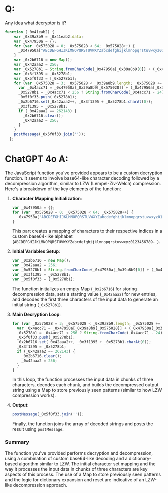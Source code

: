 # Q:
Any idea what decryptor is it?
```js
function (_0x41eab2) {
    var _0x39a8b9 = _0x41eab2.data;
    var _0x47950a = {};
    for (var _0x575028 = 0; _0x575028 < 64; _0x575028++) {
      _0x47950a["ABCDEFGHIJKLMNOPQRSTUVWXYZabcdefghijklmnopqrstuvwxyz0123456789-_".charAt(_0x575028)] = _0x575028;
    }
    var _0x2b6716 = new Map();
    var _0x42aaa2 = 256;
    var _0x5278b1 = String.fromCharCode(_0x47950a[_0x39a8b9[0]] + (_0x47950a[_0x39a8b9[1]] << 6) + (_0x47950a[_0x39a8b9[2]] << 12) - 24);
    var _0x3f1395 = _0x5278b1;
    var _0x5f0f33 = [_0x5278b1];
    for (var _0x575028 = 3; _0x575028 < _0x39a8b9.length; _0x575028 += 3) {
      var _0x4acc71 = _0x47950a[_0x39a8b9[_0x575028]] + (_0x47950a[_0x39a8b9[_0x575028 + 1]] << 6) + (_0x47950a[_0x39a8b9[_0x575028 + 2]] << 12);
      _0x5278b1 = _0x4acc71 < 256 ? String.fromCharCode(_0x4acc71 - 24) : _0x2b6716.has(_0x4acc71) ? _0x2b6716.get(_0x4acc71) : _0x5278b1 + _0x5278b1.charAt(0);
      _0x5f0f33.push(_0x5278b1);
      _0x2b6716.set(_0x42aaa2++, _0x3f1395 + _0x5278b1.charAt(0));
      _0x3f1395 = _0x5278b1;
      if (_0x42aaa2 == 262143) {
        _0x2b6716.clear();
        _0x42aaa2 = 256;
      }
    }
    postMessage(_0x5f0f33.join(''));
  };
```

# ChatGPT 4o A:
The JavaScript function you've provided appears to be a custom decryption function. It seems to involve base64-like character decoding followed by a decompression algorithm, similar to LZW (Lempel-Ziv-Welch) compression. Here's a breakdown of the key elements of the function:

1. **Character Mapping Initialization**:
   ```js
   var _0x47950a = {};
   for (var _0x575028 = 0; _0x575028 < 64; _0x575028++) {
     _0x47950a["ABCDEFGHIJKLMNOPQRSTUVWXYZabcdefghijklmnopqrstuvwxyz0123456789-_".charAt(_0x575028)] = _0x575028;
   }
   ```
   This part creates a mapping of characters to their respective indices in a custom base64-like alphabet (`ABCDEFGHIJKLMNOPQRSTUVWXYZabcdefghijklmnopqrstuvwxyz0123456789-_`).

2. **Initial Variables Setup**:
   ```js
   var _0x2b6716 = new Map();
   var _0x42aaa2 = 256;
   var _0x5278b1 = String.fromCharCode(_0x47950a[_0x39a8b9[0]] + (_0x47950a[_0x39a8b9[1]] << 6) + (_0x47950a[_0x39a8b9[2]] << 12) - 24);
   var _0x3f1395 = _0x5278b1;
   var _0x5f0f33 = [_0x5278b1];
   ```
   The function initializes an empty Map (`_0x2b6716`) for storing decompression data, sets a starting value (`_0x42aaa2`) for new entries, and decodes the first three characters of the input data to generate an initial string (`_0x5278b1`).

3. **Main Decryption Loop**:
   ```js
   for (var _0x575028 = 3; _0x575028 < _0x39a8b9.length; _0x575028 += 3) {
     var _0x4acc71 = _0x47950a[_0x39a8b9[_0x575028]] + (_0x47950a[_0x39a8b9[_0x575028 + 1]] << 6) + (_0x47950a[_0x39a8b9[_0x575028 + 2]] << 12);
     _0x5278b1 = _0x4acc71 < 256 ? String.fromCharCode(_0x4acc71 - 24) : _0x2b6716.has(_0x4acc71) ? _0x2b6716.get(_0x4acc71) : _0x5278b1 + _0x5278b1.charAt(0);
     _0x5f0f33.push(_0x5278b1);
     _0x2b6716.set(_0x42aaa2++, _0x3f1395 + _0x5278b1.charAt(0));
     _0x3f1395 = _0x5278b1;
     if (_0x42aaa2 == 262143) {
       _0x2b6716.clear();
       _0x42aaa2 = 256;
     }
   }
   ```
   In this loop, the function processes the input data in chunks of three characters, decodes each chunk, and builds the decompressed output string using a Map to store previously seen patterns (similar to how LZW compression works).

4. **Output**:
   ```js
   postMessage(_0x5f0f33.join(''));
   ```
   Finally, the function joins the array of decoded strings and posts the result using `postMessage`.

### Summary
The function you've provided performs decryption and decompression, using a combination of custom base64-like decoding and a dictionary-based algorithm similar to LZW. The initial character set mapping and the way it processes the input data in chunks of three characters are key aspects of this process. The use of a Map to store previously seen patterns and the logic for dictionary expansion and reset are indicative of an LZW-like decompression approach.